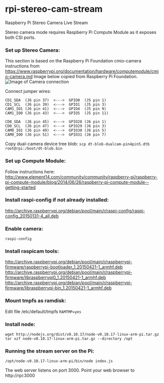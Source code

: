 # rpi-stereo-cam-stream
Raspberry Pi Stereo Camera Live Stream

Stereo camera mode requires Raspberry Pi Compute Module as it exposes both CSI ports.

### Set up Stereo Camera:
This section is based on the Raspberry Pi Foundation cmio-camera instructions from https://www.raspberrypi.org/documentation/hardware/computemodule/cmio-camera.md
Image below copied from Raspberry Pi Foundation.
![Image of Camera connection](https://github.com/jasaw/rpi-stereo-cam-stream/blob/master/docs/CMAIO-Cam-Adapter.jpg)

Connect jumper wires:
```
CD1_SDA  (J6 pin 37)  <--->  GPIO0  (J5 pin 1)
CD1_SCL  (J6 pin 39)  <--->  GPIO1  (J5 pin 3)
CAM1_IO1 (J6 pin 41)  <--->  GPIO4  (J5 pin 9)
CAM1_IO0 (J6 pin 43)  <--->  GPIO5  (J5 pin 11)

CD0_SDA  (J6 pin 45)  <--->  GPIO28 (J6 pin 1)
CD0_SCL  (J6 pin 47)  <--->  GPIO29 (J6 pin 3)
CAM0_IO1 (J6 pin 49)  <--->  GPIO30 (J6 pin 5)
CAM0_IO0 (J6 pin 51)  <--->  GPIO31 (J6 pin 7)
```

Copy dual-camera device tree blob:
`scp dt-blob-dualcam-pin4pin5.dtb root@rpi:/boot/dt-blob.bin`

### Set up Compute Module:
Follow instructions here: http://www.element14.com/community/community/raspberry-pi/raspberry-pi-compute-module/blog/2014/06/26/raspberry-pi-compute-module--getting-started

### Install raspi-config if not already installed:
http://archive.raspberrypi.org/debian/pool/main/r/raspi-config/raspi-config_20150131-4_all.deb

### Enable camera:
`raspi-config`

### Install raspicam tools:
http://archive.raspberrypi.org/debian/pool/main/r/raspberrypi-firmware/raspberrypi-bootloader_1.20150421-1_armhf.deb
http://archive.raspberrypi.org/debian/pool/main/r/raspberrypi-firmware/libraspberrypi0_1.20150421-1_armhf.deb
http://archive.raspberrypi.org/debian/pool/main/r/raspberrypi-firmware/libraspberrypi-bin_1.20150421-1_armhf.deb

### Mount tmpfs as ramdisk:
Edit file /etc/default/tmpfs
`RAMTMP=yes`

### Install node:
```
wget http://nodejs.org/dist/v0.10.17/node-v0.10.17-linux-arm-pi.tar.gz
tar xzf node-v0.10.17-linux-arm-pi.tar.gz --directory /opt
```

### Running the stream server on the Pi:
`/opt/node-v0.10.17-linux-arm-pi/bin/node index.js`

The web server listens on port 3000. Point your web browser to http://rpi:3000
